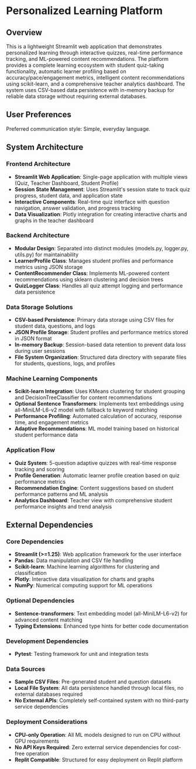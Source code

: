 # Personalized Learning Platform

## Overview

This is a lightweight Streamlit web application that demonstrates personalized learning through interactive quizzes, real-time performance tracking, and ML-powered content recommendations. The platform provides a complete learning ecosystem with student quiz-taking functionality, automatic learner profiling based on accuracy/pace/engagement metrics, intelligent content recommendations using scikit-learn, and a comprehensive teacher analytics dashboard. The system uses CSV-based data persistence with in-memory backup for reliable data storage without requiring external databases.

## User Preferences

Preferred communication style: Simple, everyday language.

## System Architecture

### Frontend Architecture
- **Streamlit Web Application**: Single-page application with multiple views (Quiz, Teacher Dashboard, Student Profile)
- **Session State Management**: Uses Streamlit's session state to track quiz progress, student data, and application state
- **Interactive Components**: Real-time quiz interface with question navigation, answer validation, and progress tracking
- **Data Visualization**: Plotly integration for creating interactive charts and graphs in the teacher dashboard

### Backend Architecture
- **Modular Design**: Separated into distinct modules (models.py, logger.py, utils.py) for maintainability
- **LearnerProfile Class**: Manages student profiles and performance metrics using JSON storage
- **ContentRecommender Class**: Implements ML-powered content recommendations using sklearn clustering and decision trees
- **QuizLogger Class**: Handles all quiz attempt logging and performance data persistence

### Data Storage Solutions
- **CSV-based Persistence**: Primary data storage using CSV files for student data, questions, and logs
- **JSON Profile Storage**: Student profiles and performance metrics stored in JSON format
- **In-memory Backup**: Session-based data retention to prevent data loss during user sessions
- **File System Organization**: Structured data directory with separate files for students, questions, logs, and profiles

### Machine Learning Components
- **Scikit-learn Integration**: Uses KMeans clustering for student grouping and DecisionTreeClassifier for content recommendations
- **Optional Sentence Transformers**: Implements text embeddings using all-MiniLM-L6-v2 model with fallback to keyword matching
- **Performance Profiling**: Automated calculation of accuracy, response time, and engagement metrics
- **Adaptive Recommendations**: ML model training based on historical student performance data

### Application Flow
- **Quiz System**: 5-question adaptive quizzes with real-time response tracking and scoring
- **Profile Generation**: Automatic learner profile creation based on quiz performance metrics
- **Recommendation Engine**: Content suggestions based on student performance patterns and ML analysis
- **Analytics Dashboard**: Teacher view with comprehensive student performance insights and trend analysis

## External Dependencies

### Core Dependencies
- **Streamlit (>=1.25)**: Web application framework for the user interface
- **Pandas**: Data manipulation and CSV file handling
- **Scikit-learn**: Machine learning algorithms for clustering and classification
- **Plotly**: Interactive data visualization for charts and graphs
- **NumPy**: Numerical computing support for ML operations

### Optional Dependencies
- **Sentence-transformers**: Text embedding model (all-MiniLM-L6-v2) for advanced content matching
- **Typing Extensions**: Enhanced type hints for better code documentation

### Development Dependencies
- **Pytest**: Testing framework for unit and integration tests

### Data Sources
- **Sample CSV Files**: Pre-generated student and question datasets
- **Local File System**: All data persistence handled through local files, no external databases required
- **No External APIs**: Completely self-contained system with no third-party service dependencies

### Deployment Considerations
- **CPU-only Operation**: All ML models designed to run on CPU without GPU requirements
- **No API Keys Required**: Zero external service dependencies for cost-free operation
- **Replit Compatible**: Structured for easy deployment on Replit platform